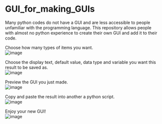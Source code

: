 # GUI_for_making_GUIs
Many python codes do not have a GUI and are less accessible to people unfamiliar with the programming language. This repository allows people with almost no python experience to create their own GUI and add it to their code.

Choose how many types of items you want. <br>
![image](https://user-images.githubusercontent.com/101311642/233553355-044e7bcc-55d2-4d93-8e5d-fb2fcc98e4e2.png)

Choose the display text, default value, data type and variable you want this result to be saved as. <br>
![image](https://user-images.githubusercontent.com/101311642/233552760-bc311142-9275-4a34-9bd5-448f2bb2a924.png)

Preview the GUI you just made. <br>
![image](https://user-images.githubusercontent.com/101311642/233552780-e84c55ab-03a1-4f9b-bc09-1fe8a2c6152e.png)

Copy and paste the result into another a python script. <br>
![image](https://user-images.githubusercontent.com/101311642/233552828-2e2fc320-5624-4760-bd2a-db283f264426.png)

Enjoy your new GUI! <br>
![image](https://user-images.githubusercontent.com/101311642/233552858-896d1920-508b-4a23-958c-7a67ea864329.png)
